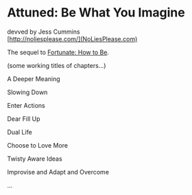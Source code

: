 # Attuned: Be What You Imagine

devved by Jess Cummins
<br>
[http://noliesplease.com/](NoLiesPlease.com)
<br>

The sequel to [Fortunate: How to Be](https://github.com/jesscXC/book_fortunate-how-to-be).

(some working titles of chapters...)

A Deeper Meaning

Slowing Down

Enter Actions

Dear Fill Up

Dual Life

Choose to Love More

Twisty Aware Ideas

Improvise and Adapt and Overcome

...
